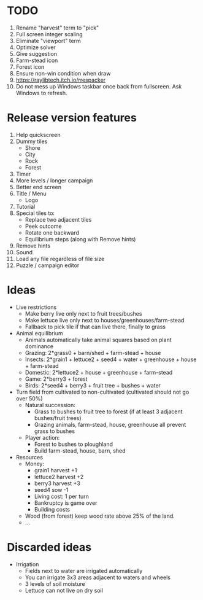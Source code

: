 ﻿TODO
====
1. Rename "harvest" term to "pick"
1. Full screen integer scaling
1. Eliminate "viewport" term
1. Optimize solver
1. Give suggestion
1. Farm-stead icon
1. Forest icon
1. Ensure non-win condition when draw
1. https://raylibtech.itch.io/rrespacker
1. Do not mess up Windows taskbar once back from fullscreen. Ask Windows to refresh.

Release version features
========================

1. Help quickscreen
1. Dummy tiles
    * Shore
    * City
    * Rock
    * Forest
1. Timer
1. More levels / longer campaign
1. Better end screen
1. Title / Menu
    * Logo
1. Tutorial
1. Special tiles to:
    * Replace two adjacent tiles
    * Peek outcome
    * Rotate one backward
    * Equilibrium steps (along with Remove hints)
1. Remove hints
1. Sound
1. Load any file regardless of file size
1. Puzzle / campaign editor


Ideas
=====

* Live restrictions
    * Make berry live only next to fruit trees/bushes
    * Make lettuce live only next to houses/greenhouses/farm-stead
    * Fallback to pick tile if that can live there, finally to grass
* Animal equilibrium
    * Animals automatically take animal squares based on plant dominance
    * Grazing: 2*grass0 + barn/shed + farm-stead + house
    * Insects: 2*grain1 + lettuce2 + seed4 + water + greenhouse + house + farm-stead
    * Domestic: 2*lettuce2 + house + greenhouse + farm-stead
    * Game: 2*berry3 + forest
    * Birds: 2*seed4 + berry3 + fruit tree + bushes + water
* Turn field from cultivated to non-cultivated (cultivated should not go over 50%)
    * Natural succession:
        * Grass to bushes to fruit tree to forest (if at least 3 adjacent bushes/fruit trees)
        * Grazing animals, farm-stead, house, greenhouse all prevent grass to bushes
    * Player action:
        * Forest to bushes to ploughland
        * Build farm-stead, house, barn, shed
* Resources
    * Money:
        * grain1 harvest +1
        * lettuce2 harvest +2
        * berry3 harvest +3
        * seed4 sow -1
        * Living cost: 1 per turn
        * Bankruptcy is game over
        * Building costs
    * Wood (from forest) keep wood rate above 25% of the land.
    * ...


Discarded ideas
===============

* Irrigation
    * Fields next to water are irrigated automatically
    * You can irrigate 3x3 areas adjacent to waters and wheels
    * 3 levels of soil moisture
    * Lettuce can not live on dry soil    
